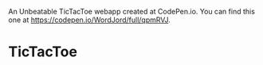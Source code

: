 An Unbeatable TicTacToe webapp created at CodePen.io. You can find this one at https://codepen.io/WordJord/full/qpmRVJ.
# TicTacToe

